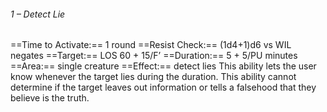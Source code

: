 ###### 1 – Detect Lie
==Time to Activate:== 1 round
==Resist Check:== (1d4+1)d6 vs WIL negates
==Target:== LOS 60 + 15/F’
==Duration:== 5 + 5/PU minutes
==Area:== single creature
==Effect:== detect lies
This ability lets the user know whenever the target lies during the duration. This ability cannot determine if the target leaves out information or tells a falsehood that they believe is the truth.
